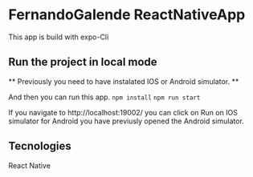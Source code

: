 # FernandoGalende ReactNativeApp

This app is build with expo-Cli

## Run the project in local mode

** Previously you need to have instalated IOS or Android simulator. **

And then you can run this app.
`npm install`
`npm run start`

If you navigate to http://localhost:19002/ you can click on Run on IOS simulator for Android you have previusly opened the Android simulator.

## Tecnologies
React Native
